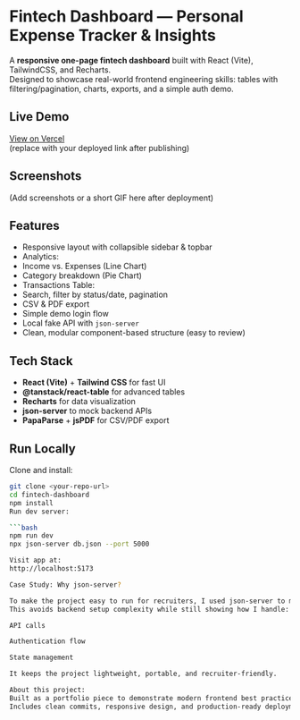 # Fintech Dashboard — Personal Expense Tracker & Insights

A **responsive one-page fintech dashboard** built with React (Vite), TailwindCSS, and Recharts.  
Designed to showcase real-world frontend engineering skills: tables with filtering/pagination, charts, exports, and a simple auth demo.

## Live Demo
[View on Vercel](https://your-vercel-link.vercel.app)  
(replace with your deployed link after publishing)

## Screenshots
(Add screenshots or a short GIF here after deployment)

## Features

- Responsive layout with collapsible sidebar & topbar
- Analytics:  
- Income vs. Expenses (Line Chart)  
- Category breakdown (Pie Chart)
- Transactions Table:  
- Search, filter by status/date, pagination  
- CSV & PDF export
- Simple demo login flow
- Local fake API with `json-server`
- Clean, modular component-based structure (easy to review)

## Tech Stack

- **React (Vite)** + **Tailwind CSS** for fast UI
- **@tanstack/react-table** for advanced tables
- **Recharts** for data visualization
- **json-server** to mock backend APIs
- **PapaParse** + **jsPDF** for CSV/PDF export

## Run Locally

Clone and install:

```bash
git clone <your-repo-url>
cd fintech-dashboard
npm install
Run dev server:

```bash
npm run dev
npx json-server db.json --port 5000

Visit app at:
http://localhost:5173

Case Study: Why json-server?

To make the project easy to run for recruiters, I used json-server to mock API endpoints for transactions and login.
This avoids backend setup complexity while still showing how I handle:

API calls

Authentication flow

State management

It keeps the project lightweight, portable, and recruiter-friendly.

About this project:
Built as a portfolio piece to demonstrate modern frontend best practices.
Includes clean commits, responsive design, and production-ready deployment.
